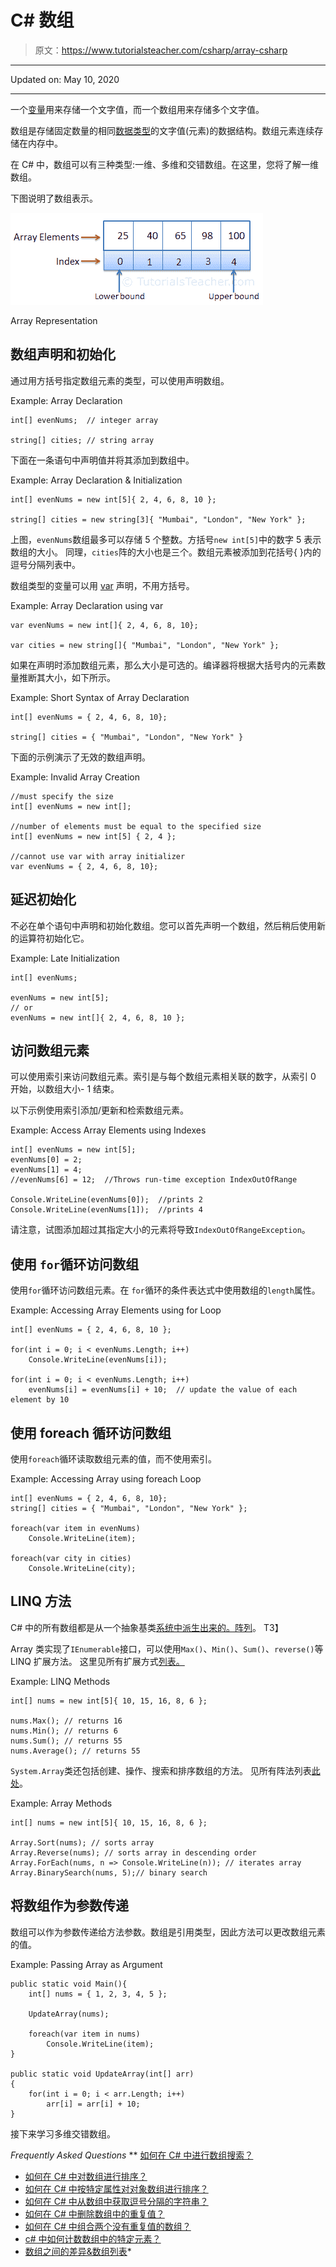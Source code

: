 # C# 数组

> 原文：<https://www.tutorialsteacher.com/csharp/array-csharp>

* * *

Updated on: <time datetime="2020-05-10">May 10, 2020</time>

* * *

一个[变量](/csharp/csharp-variable)用来存储一个文字值，而一个数组用来存储多个文字值。

数组是存储固定数量的相同[数据类型](/csharp/csharp-data-types)的文字值(元素)的数据结构。数组元素连续存储在内存中。

在 C# 中，数组可以有三种类型:一维、多维和交错数组。在这里，您将了解一维数组。

下图说明了数组表示。

[![](img/1422118731e55bf8f7c24dc0cac54ded.png)](../../Content/images/csharp/array.png) 

Array Representation



## 数组声明和初始化

通过用方括号指定数组元素的类型，可以使用声明数组。

Example: Array Declaration

```
int[] evenNums;  // integer array

string[] cities; // string array 
```

下面在一条语句中声明值并将其添加到数组中。

Example: Array Declaration & Initialization

```
int[] evenNums = new int[5]{ 2, 4, 6, 8, 10 }; 

string[] cities = new string[3]{ "Mumbai", "London", "New York" }; 
```

上图，`evenNums`数组最多可以存储 5 个整数。方括号`new int[5]`中的数字 5 表示数组的大小。 同理，`cities`阵的大小也是三个。数组元素被添加到花括号{ }内的逗号分隔列表中。

数组类型的变量可以用 [var](/csharp/csharp-var-implicit-typed-local-variable) 声明，不用方括号。

Example: Array Declaration using var

```
var evenNums = new int[]{ 2, 4, 6, 8, 10}; 

var cities = new string[]{ "Mumbai", "London", "New York" }; 
```

如果在声明时添加数组元素，那么大小是可选的。编译器将根据大括号内的元素数量推断其大小，如下所示。

Example: Short Syntax of Array Declaration

```
int[] evenNums = { 2, 4, 6, 8, 10}; 

string[] cities = { "Mumbai", "London", "New York" } 
```

下面的示例演示了无效的数组声明。

Example: Invalid Array Creation

```
//must specify the size 
int[] evenNums = new int[]; 

//number of elements must be equal to the specified size 
int[] evenNums = new int[5] { 2, 4 };

//cannot use var with array initializer
var evenNums = { 2, 4, 6, 8, 10}; 
```

## 延迟初始化

不必在单个语句中声明和初始化数组。您可以首先声明一个数组，然后稍后使用新的运算符初始化它。

Example: Late Initialization

```
int[] evenNums;

evenNums = new int[5];
// or
evenNums = new int[]{ 2, 4, 6, 8, 10 }; 
```

## 访问数组元素

可以使用索引来访问数组元素。索引是与每个数组元素相关联的数字，从索引 0 开始，以数组大小- 1 结束。

以下示例使用索引添加/更新和检索数组元素。

Example: Access Array Elements using Indexes

```
int[] evenNums = new int[5];
evenNums[0] = 2;
evenNums[1] = 4;
//evenNums[6] = 12;  //Throws run-time exception IndexOutOfRange

Console.WriteLine(evenNums[0]);  //prints 2
Console.WriteLine(evenNums[1]);  //prints 4 
```

请注意，试图添加超过其指定大小的元素将导致`IndexOutOfRangeException`。

## 使用 `for`循环访问数组

使用`for`循环访问数组元素。在 `for`循环的条件表达式中使用数组的`length`属性。

Example: Accessing Array Elements using for Loop

```
int[] evenNums = { 2, 4, 6, 8, 10 };

for(int i = 0; i < evenNums.Length; i++)
    Console.WriteLine(evenNums[i]);  

for(int i = 0; i < evenNums.Length; i++)
    evenNums[i] = evenNums[i] + 10;  // update the value of each element by 10 
```

## 使用 foreach 循环访问数组

使用`foreach`循环读取数组元素的值，而不使用索引。

Example: Accessing Array using foreach Loop

```
int[] evenNums = { 2, 4, 6, 8, 10}; 
string[] cities = { "Mumbai", "London", "New York" }; 

foreach(var item in evenNums)
    Console.WriteLine(item);   

foreach(var city in cities)
    Console.WriteLine(city); 
```

## LINQ 方法

C# 中的所有数组都是从一个抽象基类[系统中派生出来的。阵列](https://docs.microsoft.com/en-us/dotnet/api/system.array?view=netframework-4.7.2)。 T3】

Array 类实现了`IEnumerable`接口，可以使用`Max()`、`Min()`、`Sum()`、`reverse()`等 LINQ 扩展方法。 这里见所有扩展方式[列表。](https://docs.microsoft.com/en-us/dotnet/api/system.linq.enumerable?view=netframework-4.8)

Example: LINQ Methods

```
int[] nums = new int[5]{ 10, 15, 16, 8, 6 };

nums.Max(); // returns 16
nums.Min(); // returns 6
nums.Sum(); // returns 55
nums.Average(); // returns 55 
```

`System.Array`类还包括创建、操作、搜索和排序数组的方法。 见所有阵法列表[此处](https://docs.microsoft.com/en-us/dotnet/api/system.array?view=netcore-3.1#methods)。

Example: Array Methods

```
int[] nums = new int[5]{ 10, 15, 16, 8, 6 };

Array.Sort(nums); // sorts array 
Array.Reverse(nums); // sorts array in descending order
Array.ForEach(nums, n => Console.WriteLine(n)); // iterates array
Array.BinarySearch(nums, 5);// binary search 
```

## 将数组作为参数传递

数组可以作为参数传递给方法参数。数组是引用类型，因此方法可以更改数组元素的值。

Example: Passing Array as Argument

```
public static void Main(){
    int[] nums = { 1, 2, 3, 4, 5 };

    UpdateArray(nums); 

    foreach(var item in nums)
        Console.WriteLine(item);   
}

public static void UpdateArray(int[] arr)
{
    for(int i = 0; i < arr.Length; i++)
        arr[i] = arr[i] + 10;   
} 
```

接下来学习多维交错数组。

*Frequently Asked Questions* **   [如何在 C# 中进行数组搜索？](/articles/search-value-in-array-csharp)
*   [如何在 C# 中对数组进行排序？](/articles/sort-array-in-csharp)
*   [如何在 C# 中按特定属性对对象数组进行排序？](/articles/sort-object-array-by-specific-property-in-csharp)
*   [如何在 C# 中从数组中获取逗号分隔的字符串？](/articles/get-comma-separated-string-from-array-in-csharp)
*   [如何在 C# 中删除数组中的重复值？](/articles/remove-duplicate-values-from-array-in-csharp)
*   [如何在 C# 中组合两个没有重复值的数组？](/articles/combine-two-arrays-without-duplicate-values-in-csharp)
*   [c# 中如何计数数组中的特定元素？](/articles/count-elements-in-array-csharp)
*   [数组之间的差异&数组列表](/articles/difference-between-array-and-arraylist-in-csharp)*